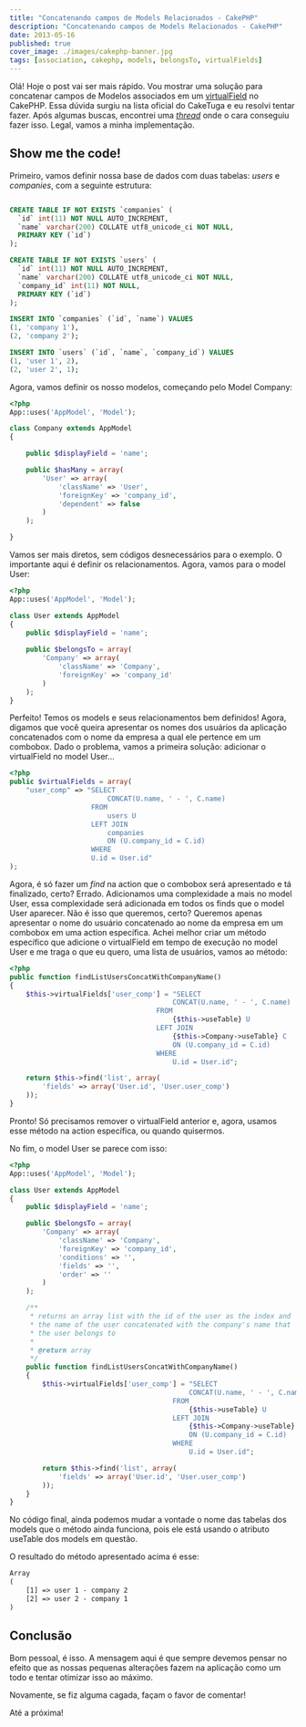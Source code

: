 ```yaml
---
title: "Concatenando campos de Models Relacionados - CakePHP"
description: "Concatenando campos de Models Relacionados - CakePHP"
date: 2013-05-16
published: true
cover_image: ./images/cakephp-banner.jpg
tags: [association, cakephp, models, belongsTo, virtualFields]
---
```


Olá! Hoje o post vai ser mais rápido. Vou mostrar uma solução para concatenar campos de Modelos associados em um [virtualField][1] no CakePHP. Essa dúvida surgiu na lista oficial do CakeTuga e eu resolvi tentar fazer. Após algumas buscas, encontrei uma [*thread*][2] onde o cara conseguiu fazer isso. Legal, vamos a minha implementação.

## Show me the code!

Primeiro, vamos definir nossa base de dados com duas tabelas: *users* e *companies*, com a seguinte estrutura:

```sql

CREATE TABLE IF NOT EXISTS `companies` (
  `id` int(11) NOT NULL AUTO_INCREMENT,
  `name` varchar(200) COLLATE utf8_unicode_ci NOT NULL,
  PRIMARY KEY (`id`)
);

CREATE TABLE IF NOT EXISTS `users` (
  `id` int(11) NOT NULL AUTO_INCREMENT,
  `name` varchar(200) COLLATE utf8_unicode_ci NOT NULL,
  `company_id` int(11) NOT NULL,
  PRIMARY KEY (`id`)
);

INSERT INTO `companies` (`id`, `name`) VALUES
(1, 'company 1'),
(2, 'company 2');

INSERT INTO `users` (`id`, `name`, `company_id`) VALUES
(1, 'user 1', 2),
(2, 'user 2', 1);
```

Agora, vamos definir os nosso modelos, começando pelo Model Company:

```php
<?php
App::uses('AppModel', 'Model');

class Company extends AppModel
{

	public $displayField = 'name';

	public $hasMany = array(
		'User' => array(
			'className' => 'User',
			'foreignKey' => 'company_id',
			'dependent' => false
		)
	);

}
```

Vamos ser mais diretos, sem códigos desnecessários para o exemplo. O importante aqui é definir os relacionamentos. Agora, vamos para o model User:

```php
<?php
App::uses('AppModel', 'Model');

class User extends AppModel 
{
	public $displayField = 'name';
	
	public $belongsTo = array(
		'Company' => array(
			'className' => 'Company',
			'foreignKey' => 'company_id'
		)
	);
}
```

Perfeito! Temos os models e seus relacionamentos bem definidos! Agora, digamos que você queira apresentar os nomes dos usuários da aplicação concatenados com o nome da empresa a qual ele pertence em um combobox. Dado o problema, vamos a primeira solução: adicionar o virtualField no model User...

```php
<?php
public $virtualFields = array(
	"user_comp" => "SELECT 
						CONCAT(U.name, ' - ', C.name) 
					FROM 
						users U
					LEFT JOIN 
						companies 
						ON (U.company_id = C.id)
					WHERE 
					U.id = User.id"
);
```

Agora, é só fazer um *find* na action que o combobox será apresentado e tá finalizado, certo? Errado. Adicionamos uma complexidade a mais no model User, essa complexidade será adicionada em todos os finds que o model User aparecer. Não é isso que queremos, certo? Queremos apenas apresentar o nome do usuário concatenado ao nome da empresa em um combobox em uma action específica. Achei melhor criar um método específico que adicione o virtualField em tempo de execução no model User e me traga o que eu quero, uma lista de usuários, vamos ao método:

```php
<?php
public function findListUsersConcatWithCompanyName()
{
	$this->virtualFields['user_comp'] = "SELECT 
										CONCAT(U.name, ' - ', C.name) 
									FROM 
										{$this->useTable} U
									LEFT JOIN 
										{$this->Company->useTable} C
										ON (U.company_id = C.id)
									WHERE 
										U.id = User.id";

	return $this->find('list', array(
		'fields' => array('User.id', 'User.user_comp')
	));
}
```

Pronto! Só precisamos remover o virtualField anterior e, agora, usamos esse método na action específica, ou quando quisermos.

No fim, o model User se parece com isso:

```php
<?php
App::uses('AppModel', 'Model');

class User extends AppModel 
{
	public $displayField = 'name';

	public $belongsTo = array(
		'Company' => array(
			'className' => 'Company',
			'foreignKey' => 'company_id',
			'conditions' => '',
			'fields' => '',
			'order' => ''
		)
	);

    /**
     * returns an array list with the id of the user as the index and
     * the name of the user concatenated with the company's name that 
     * the user belongs to
     * 
     * @return array
     */
	public function findListUsersConcatWithCompanyName()
	{
		$this->virtualFields['user_comp'] = "SELECT 
											CONCAT(U.name, ' - ', C.name) 
										FROM 
											{$this->useTable} U
										LEFT JOIN 
											{$this->Company->useTable} C
											ON (U.company_id = C.id)
										WHERE 
											U.id = User.id";

		return $this->find('list', array(
			'fields' => array('User.id', 'User.user_comp')
		));
	}
}
```

No código final, ainda podemos mudar a vontade o nome das tabelas dos models que o método ainda funciona, pois ele está usando o atributo useTable dos models em questão.

O resultado do método apresentado acima é esse:

```html
Array
(
    [1] => user 1 - company 2
    [2] => user 2 - company 1
)
```

## Conclusão

Bom pessoal, é isso. A mensagem aqui é que sempre devemos pensar no efeito que as nossas pequenas alterações fazem na aplicação como um todo e tentar otimizar isso ao máximo.

Novamente, se fiz alguma cagada, façam o favor de comentar!

Até a próxima!

[1]: http://book.cakephp.org/2.0/en/models/virtual-fields.html
[2]: http://ask.cakephp.org/questions/view/using_associated_tables_with_virtualfield
